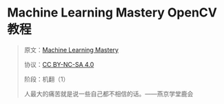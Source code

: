 # Machine Learning Mastery OpenCV 教程

> 原文：[Machine Learning Mastery](https://machinelearningmastery.com/)
> 
> 协议：[CC BY-NC-SA 4.0](http://creativecommons.org/licenses/by-nc-sa/4.0/)
> 
> 阶段：机翻（1）
> 
> 人最大的痛苦就是说一些自己都不相信的话。——燕京学堂鹿会